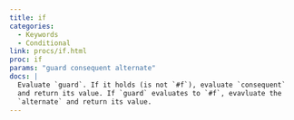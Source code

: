 ```yaml
---
title: if
categories: 
  - Keywords
  - Conditional
link: procs/if.html
proc: if
params: "guard consequent alternate"
docs: |
  Evaluate `guard`. If it holds (is not `#f`), evaluate `consequent`
  and return its value. If `guard` evaluates to `#f`, evavluate the
  `alternate` and return its value.
---
```

